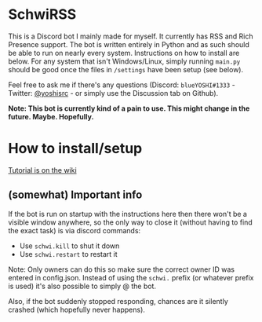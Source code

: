 # SchwiRSS
This is a Discord bot I mainly made for myself. It currently has RSS and Rich Presence support. The bot is written entirely in Python and as such should be able to run on nearly every system. Instructions on how to install are below. For any system that isn't Windows/Linux, simply running `main.py` should be good once the files in `/settings` have been setup (see below).

Feel free to ask me if there's any questions (Discord: `blueYOSHI#1333` - Twitter: [@yoshisrc](https://twitter.com/yoshisrc) - or simply use the Discussion tab on Github).

**Note: This bot is currently kind of a pain to use. This might change in the future. Maybe. Hopefully.**

# How to install/setup
[Tutorial is on the wiki](https://github.com/blueYOSHI9000/SchwiRSS/wiki/Install-SchwiRSS)

## (somewhat) Important info
If the bot is run on startup with the instructions here then there won't be a visible window anywhere, so the only way to close it (without having to find the exact task) is via discord commands:
- Use `schwi.kill` to shut it down
- Use `schwi.restart` to restart it

Note: Only owners can do this so make sure the correct owner ID was entered in config.json.
Instead of using the `schwi.` prefix (or whatever prefix is used) it's also possible to simply @ the bot.

Also, if the bot suddenly stopped responding, chances are it silently crashed (which hopefully never happens).